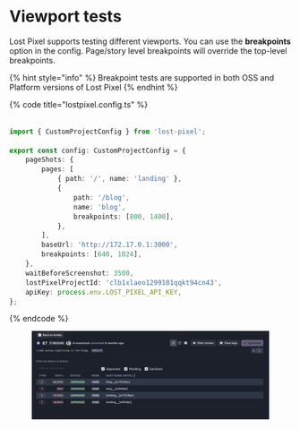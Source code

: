 # Viewport tests

Lost Pixel supports testing different viewports. You can use the **breakpoints** option in the config. Page/story level breakpoints will override the top-level breakpoints.

{% hint style="info" %}
Breakpoint tests are supported in both OSS and Platform versions of Lost Pixel
{% endhint %}

{% code title="lostpixel.config.ts" %}
```typescript

import { CustomProjectConfig } from 'lost-pixel';

export const config: CustomProjectConfig = {
    pageShots: {
        pages: [
            { path: '/', name: 'landing' },
            {
                path: '/blog',
                name: 'blog',
                breakpoints: [800, 1400],
            },
        ],
        baseUrl: 'http://172.17.0.1:3000',
        breakpoints: [640, 1024],
    },
    waitBeforeScreenshot: 3500,
    lostPixelProjectId: 'clb1xlaeo1299101qqkt94cn43',
    apiKey: process.env.LOST_PIXEL_API_KEY,
};
```
{% endcode %}

<figure><img src="../../.gitbook/assets/Screenshot 2023-10-26 at 14.51.55.png" alt=""><figcaption></figcaption></figure>
